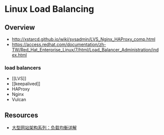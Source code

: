 # Linux Load Balancing


## Overview

- http://xstarcd.github.io/wiki/sysadmin/LVS_Nginx_HAProxy_comp.html
- https://access.redhat.com/documentation/zh-TW/Red_Hat_Enterprise_Linux/7/html/Load_Balancer_Administration/index.html

### load balancers

- [[LVS]]
- [[keepalived]]
- HAProxy
- Nginx
- Vulcan


## Resources

- [大型网站架构系列：负载均衡详解](http://mp.weixin.qq.com/s?__biz=MzAxNzMwOTQ0NA%3D%3D&mid=2653354620&idx=4&sn=8e6e02a94f614c18449244375b028418)
